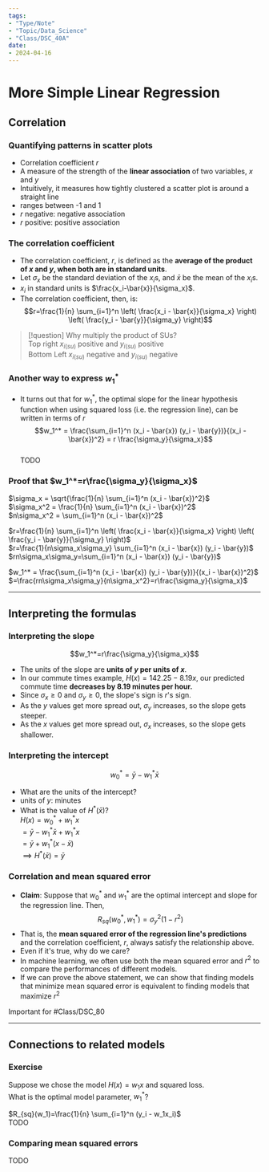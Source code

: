 ```yaml
---
tags:
- "Type/Note"
- "Topic/Data_Science"
- "Class/DSC_40A"
date:
- 2024-04-16
---
```

# More Simple Linear Regression  

## Correlation  

### Quantifying patterns in scatter plots  

- Correlation coefficient $r$  
- A measure of the strength of the **linear association** of two variables, $x$ and $y$  
- Intuitively, it measures how tightly clustered a scatter plot is around a straight line  
- ranges between -1 and 1  
- $r$ negative: negative association  
- $r$ positive: positive association  

### The correlation coefficient  

- The correlation coefficient, $r$, is defined as the **average of the product of $x$ and $y$, when both are in standard units**.  
- Let $\sigma_x$ be the standard deviation of the $x_i$s, and $\bar{x}$ be the mean of the $x_i$s.  
- $x_i$ in standard units is $\frac{x_i-\bar{x}}{\sigma_x}$.  
- The correlation coefficient, then, is:  
$$r=\frac{1}{n} \sum_{i=1}^n \left( \frac{x_i - \bar{x}}{\sigma_x} \right) \left( \frac{y_i - \bar{y}}{\sigma_y} \right)$$  

> [!question] Why multiply the product of SUs?  
> Top right $x_{i(su)}$ positive and $y_{i(su)}$ positive  
> Bottom Left $x_{i(su)}$ negative and $y_{i(su)}$ negative  

### Another way to express $w_1^*$  

- It turns out that for $w_1^*$, the optimal slope for the linear hypothesis function when using squared loss (i.e. the regression line), can be written in terms of $r$  
$$w_1^* = \frac{\sum_{i=1}^n (x_i - \bar{x}) (y_i - \bar{y})}{(x_i - \bar{x})^2} = r \frac{\sigma_y}{\sigma_x}$$  
TODO  

### Proof that $w_1^*=r\frac{\sigma_y}{\sigma_x}$  

$\sigma_x = \sqrt{\frac{1}{n} \sum_{i=1}^n (x_i - \bar{x})^2}$  
$\sigma_x^2 = \frac{1}{n} \sum_{i=1}^n (x_i - \bar{x})^2$  
$n\sigma_x^2 = \sum_{i=1}^n (x_i - \bar{x})^2$  

$r=\frac{1}{n} \sum_{i=1}^n \left( \frac{x_i - \bar{x}}{\sigma_x} \right) \left( \frac{y_i - \bar{y}}{\sigma_y} \right)$  
$r=\frac{1}{n\sigma_x\sigma_y} \sum_{i=1}^n (x_i - \bar{x}) (y_i - \bar{y})$  
$rn\sigma_x\sigma_y=\sum_{i=1}^n (x_i - \bar{x}) (y_i - \bar{y})$  

$w_1^* = \frac{\sum_{i=1}^n (x_i - \bar{x}) (y_i - \bar{y})}{(x_i - \bar{x})^2}$  
$=\frac{rn\sigma_x\sigma_y}{n\sigma_x^2}=r\frac{\sigma_y}{\sigma_x}$  

---  

## Interpreting the formulas  

### Interpreting the slope  

$$w_1^*=r\frac{\sigma_y}{\sigma_x}$$  
- The units of the slope are **units of $y$ per units of $x$**.  
- In our commute times example, $H(x)=142.25 - 8.19x$, our predicted commute time **decreases by 8.19 minutes per hour.**  
- Since $\sigma_x\geq 0$ and $\sigma_y\geq 0$, the slope's sign is $r$'s sign.  
- As the $y$ values get more spread out, $\sigma_y$ increases, so the slope gets steeper.  
- As the $x$ values get more spread out, $\sigma_x$ increases, so the slope gets shallower.  

### Interpreting the intercept  

$$w_0^*=\bar{y}-w_1^*\bar{x}$$  
- What are the units of the intercept?  
- units of $y$: minutes  
- What is the value of $H^*(\bar{x})$?  
$H(x)=w_0^*+w_1^*x$  
$=\bar{y}-w_1^*\bar{x}+w_1^*x$  
$=\bar{y}+w_1^*(x-\bar{x})$  
$\implies H^*(\bar{x})=\bar{y}$  

### Correlation and mean squared error  

- **Claim**: Suppose that $w_0^*$ and $w_1^*$ are the optimal intercept and slope for the regression line. Then,  
$$R_{sq}(w_0^*,w_1^*)=\sigma_y^2(1-r^2)$$  
- That is, the **mean squared error of the regression line's predictions** and the correlation coefficient, $r$, always satisfy the relationship above.  
- Even if it's true, why do we care?  
- In machine learning, we often use both the mean squared error and $r^2$ to compare the performances of different models.  
- If we can prove the above statement, we can show that finding models that minimize mean squared error is equivalent to finding models that maximize $r^2$  

Important for #Class/DSC_80  

---  

## Connections to related models  

### Exercise  

Suppose we chose the model $H(x)=w_1x$ and squared loss.  
What is the optimal model parameter, $w_1^*$?  

$R_{sq}(w_1)=\frac{1}{n} \sum_{i=1}^n (y_i - w_1x_i)$  
TODO  

### Comparing mean squared errors  

TODO  
